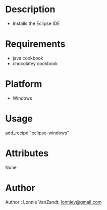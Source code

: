 # Description
- Installs the Eclipse IDE

# Requirements
- java cookbook
- chocolatey cookbook

# Platform
- Windows

# Usage
 
add_recipe "eclipse-windows"

# Attributes

None

# Author

Author:: Lonnie VanZandt, lonniev@gmail.com
